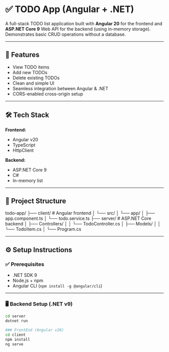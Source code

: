 # ✅ TODO App (Angular + .NET)

A full-stack TODO list application built with **Angular 20** for the frontend and **ASP.NET Core 9** Web API for the backend (using in-memory storage). Demonstrates basic CRUD operations without a database.

---

## 🚀 Features

- View TODO items  
- Add new TODOs  
- Delete existing TODOs  
- Clean and simple UI  
- Seamless integration between Angular & .NET  
- CORS-enabled cross-origin setup  

---

## 🛠 Tech Stack

**Frontend:**  
- Angular v20  
- TypeScript  
- HttpClient  

**Backend:**  
- ASP.NET Core 9  
- C#  
- In-memory list  

---

## 📁 Project Structure

todo-app/
├── client/ # Angular frontend
│ └── src/
│ └── app/
│ ├── app.component.ts
│ └── todo.service.ts
├── server/ # ASP.NET Core backend
│ ├── Controllers/
│ │ └── TodoController.cs
│ ├── Models/
│ │ └── TodoItem.cs
│ └── Program.cs


---

## ⚙️ Setup Instructions

### ✅ Prerequisites

- .NET SDK 9  
- Node.js + npm  
- Angular CLI (`npm install -g @angular/cli`)

---

### 🖥 Backend Setup (.NET v9)

```bash
cd server
dotnet run

### FrontEnd (Angular v20)
cd client
npm install
ng serve

